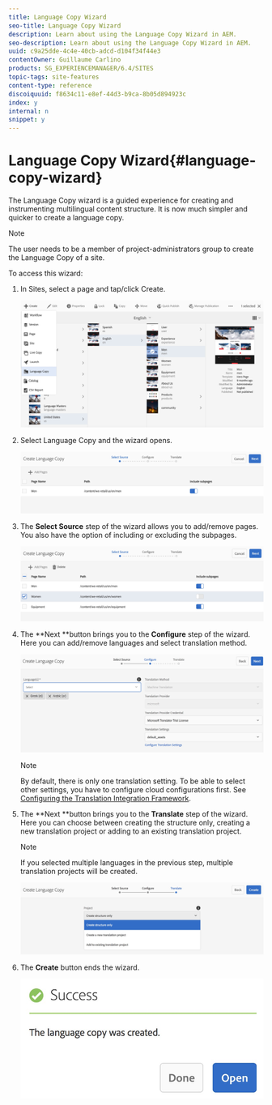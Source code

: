 ```yaml
---
title: Language Copy Wizard
seo-title: Language Copy Wizard
description: Learn about using the Language Copy Wizard in AEM.
seo-description: Learn about using the Language Copy Wizard in AEM.
uuid: c9a25dde-4c4e-40cb-adcd-d104f34f44e3
contentOwner: Guillaume Carlino
products: SG_EXPERIENCEMANAGER/6.4/SITES
topic-tags: site-features
content-type: reference
discoiquuid: f8634c11-e8ef-44d3-b9ca-8b05d894923c
index: y
internal: n
snippet: y
---
```


# Language Copy Wizard{#language-copy-wizard}

The Language Copy wizard is a guided experience for creating and instrumenting multilingual content structure. It is now much simpler and quicker to create a language copy.

>[!NOTE]
>
>The user needs to be a member of project-administrators group to create the Language Copy of a site.

To access this wizard:

1. In Sites, select a page and tap/click Create.

   ![](assets/chlimage_1-49.jpeg)

1. Select Language Copy and the wizard opens.

   ![](assets/chlimage_1-50.jpeg)

1. The **Select Source** step of the wizard allows you to add/remove pages. You also have the option of including or excluding the subpages.

   ![](assets/chlimage_1-51.jpeg)

1. The **Next **button brings you to the **Configure** step of the wizard. Here you can add/remove languages and select translation method.

   ![](assets/chlimage_1-52.jpeg)

   >[!NOTE]
   >
   >By default, there is only one translation setting. To be able to select other settings, you have to configure cloud configurations first. See [Configuring the Translation Integration Framework](../../../sites/administering/using/tc-tic.md).

1. The **Next **button brings you to the **Translate** step of the wizard. Here you can choose between creating the structure only, creating a new translation project or adding to an existing translation project.

   >[!NOTE]
   >
   >If you selected multiple languages in the previous step, multiple translation projects will be created.

   ![](assets/chlimage_1-53.jpeg)

1. The **Create** button ends the wizard.

   ![](assets/chlimage_1-54.jpeg)

